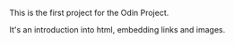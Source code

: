 This is the first project for the Odin Project. 

It's an introduction into html, embedding links and images.